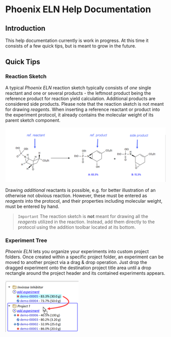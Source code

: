 # Phoenix ELN Help Documentation

## Introduction

This help documentation currently is work in progress. At this time it consists of a few quick tips, but is meant to grow in the future.

## Quick Tips

### Reaction Sketch

A typical _Phoenix ELN_ reaction sketch typically consists of _one_ single reactant and one or several products - the leftmost product being the reference product for reaction yield calculation. Additional products are considered side products. Please note that the reaction sketch is not meant for drawing _reagents_. When inserting a reference reactant or product into the experiment protocol, it already contains the molecular weight of its parent  sketch component.

<img src="Github_Assets/HelpDoc_Assets/ReactionSketch.png" alt="drawing" width=550/>

Drawing _additional_ reactants is possible, e.g. for better illustration of an otherwise not obvious reaction. However, these must be entered as _reagents_ into the protocol, and their properties including molecular weight, must be entered by hand.

 >`Important` The reaction sketch is **not** meant for drawing all the _reagents_ utilized in the reaction. Instead, add them directly to the protocol using the addition toolbar located at its bottom.  


### Experiment Tree

_Phoenix ELN_ lets you organize your experiments into custom project folders. Once created within a specific project folder, an experiment can be moved to another project via a drag & drop operation. Just drop the dragged experiment onto the destination project title area until a drop rectangle around the project header and its contained experiments appears. 

<img src="Github_Assets/HelpDoc_Assets/ExperimentMove.png" alt="drawing" width=230/>

